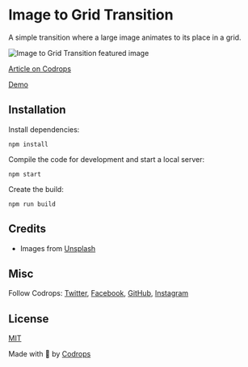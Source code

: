 # Image to Grid Transition

A simple transition where a large image animates to its place in a grid.

![Image to Grid Transition featured image](https://tympanus.net/codrops/wp-content/uploads/2022/05/ImageToGridTransition.jpg)

[Article on Codrops](https://tympanus.net/codrops/?p=63608)

[Demo](http://tympanus.net/Development/ImageToGridTransition/)


## Installation

Install dependencies:

```
npm install
```

Compile the code for development and start a local server:

```
npm start
```

Create the build:

```
npm run build
```

## Credits

- Images from [Unsplash](https://unsplash.com/)

## Misc

Follow Codrops: [Twitter](http://www.twitter.com/codrops), [Facebook](http://www.facebook.com/codrops), [GitHub](https://github.com/codrops), [Instagram](https://www.instagram.com/codropsss/)

## License
[MIT](LICENSE)

Made with :blue_heart:  by [Codrops](http://www.codrops.com)





